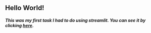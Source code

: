 ## Hello World!

##### This was my first task I had to do using streamlit. You can see it by clicking [here](https://share.streamlit.io/gasparyan2005/streamlit/myfile.py).